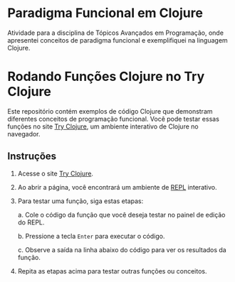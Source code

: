 # Paradigma Funcional em Clojure

Atividade para a disciplina de Tópicos Avançados em Programação, onde apresentei conceitos de paradigma funcional e exemplifiquei na linguagem Clojure.

# Rodando Funções Clojure no Try Clojure

Este repositório contém exemplos de código Clojure que demonstram diferentes conceitos de programação funcional. Você pode testar essas funções no site [Try Clojure](https://tryclojure.org/), um ambiente interativo de Clojure no navegador.

## Instruções

1. Acesse o site [Try Clojure](https://tryclojure.org/).

2. Ao abrir a página, você encontrará um ambiente de [REPL](https://pt.wikipedia.org/wiki/REPL) interativo.

3. Para testar uma função, siga estas etapas:

   a. Cole o código da função que você deseja testar no painel de edição do REPL.
   
   b. Pressione a tecla `Enter` para executar o código.
   
   c. Observe a saída na linha abaixo do código para ver os resultados da função.

4. Repita as etapas acima para testar outras funções ou conceitos.
